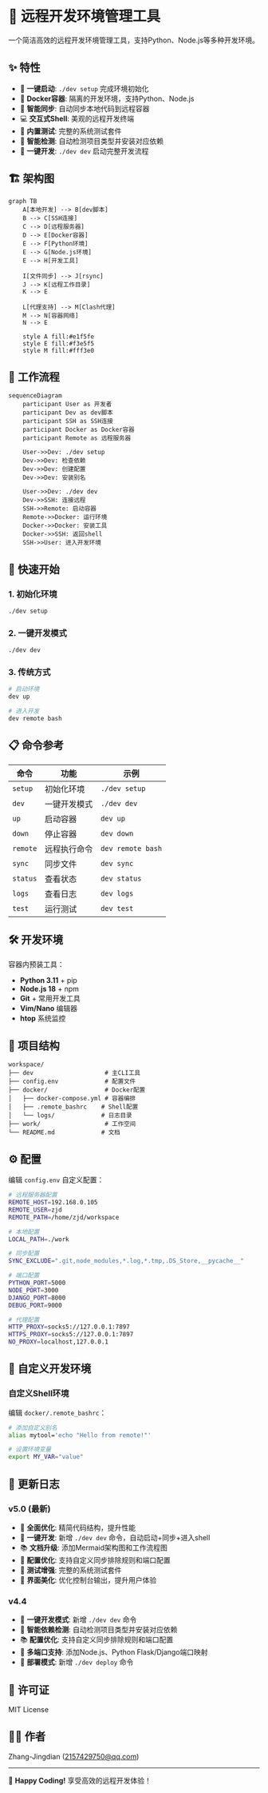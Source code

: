 # 🚀 远程开发环境管理工具

一个简洁高效的远程开发环境管理工具，支持Python、Node.js等多种开发环境。

## ✨ 特性

- 🚀 **一键启动**: `./dev setup` 完成环境初始化
- 🐳 **Docker容器**: 隔离的开发环境，支持Python、Node.js
- 📁 **智能同步**: 自动同步本地代码到远程容器
- 💻 **交互式Shell**: 美观的远程开发终端
- 🧪 **内置测试**: 完整的系统测试套件
- 🎯 **智能检测**: 自动检测项目类型并安装对应依赖
- 🚀 **一键开发**: `./dev dev` 启动完整开发流程

## 🏗️ 架构图

```mermaid
graph TB
    A[本地开发] --> B[dev脚本]
    B --> C[SSH连接]
    C --> D[远程服务器]
    D --> E[Docker容器]
    E --> F[Python环境]
    E --> G[Node.js环境]
    E --> H[开发工具]
    
    I[文件同步] --> J[rsync]
    J --> K[远程工作目录]
    K --> E
    
    L[代理支持] --> M[Clash代理]
    M --> N[容器网络]
    N --> E
    
    style A fill:#e1f5fe
    style E fill:#f3e5f5
    style M fill:#fff3e0
```

## 🔄 工作流程

```mermaid
sequenceDiagram
    participant User as 开发者
    participant Dev as dev脚本
    participant SSH as SSH连接
    participant Docker as Docker容器
    participant Remote as 远程服务器
    
    User->>Dev: ./dev setup
    Dev->>Dev: 检查依赖
    Dev->>Dev: 创建配置
    Dev->>Dev: 安装别名
    
    User->>Dev: ./dev dev
    Dev->>SSH: 连接远程
    SSH->>Remote: 启动容器
    Remote->>Docker: 运行环境
    Docker->>Docker: 安装工具
    Docker->>SSH: 返回shell
    SSH->>User: 进入开发环境
```

## 🚀 快速开始

### 1. 初始化环境
```bash
./dev setup
```

### 2. 一键开发模式
```bash
./dev dev
```

### 3. 传统方式
```bash
# 启动环境
dev up

# 进入开发
dev remote bash
```

## 📋 命令参考

| 命令 | 功能 | 示例 |
|------|------|------|
| `setup` | 初始化环境 | `./dev setup` |
| `dev` | 一键开发模式 | `./dev dev` |
| `up` | 启动容器 | `dev up` |
| `down` | 停止容器 | `dev down` |
| `remote` | 远程执行命令 | `dev remote bash` |
| `sync` | 同步文件 | `dev sync` |
| `status` | 查看状态 | `dev status` |
| `logs` | 查看日志 | `dev logs` |
| `test` | 运行测试 | `dev test` |

## 🛠️ 开发环境

容器内预装工具：
- **Python 3.11** + pip
- **Node.js 18** + npm
- **Git** + 常用开发工具
- **Vim/Nano** 编辑器
- **htop** 系统监控

## 📁 项目结构

```
workspace/
├── dev                    # 主CLI工具
├── config.env             # 配置文件
├── docker/                # Docker配置
│   ├── docker-compose.yml # 容器编排
│   ├── .remote_bashrc    # Shell配置
│   └── logs/             # 日志目录
├── work/                  # 工作空间
└── README.md             # 文档
```

## ⚙️ 配置

编辑 `config.env` 自定义配置：

```bash
# 远程服务器配置
REMOTE_HOST=192.168.0.105
REMOTE_USER=zjd
REMOTE_PATH=/home/zjd/workspace

# 本地配置
LOCAL_PATH=./work

# 同步配置
SYNC_EXCLUDE=".git,node_modules,*.log,*.tmp,.DS_Store,__pycache__"

# 端口配置
PYTHON_PORT=5000
NODE_PORT=3000
DJANGO_PORT=8000
DEBUG_PORT=9000

# 代理配置
HTTP_PROXY=socks5://127.0.0.1:7897
HTTPS_PROXY=socks5://127.0.0.1:7897
NO_PROXY=localhost,127.0.0.1
```

## 🔧 自定义开发环境

### 自定义Shell环境

编辑 `docker/.remote_bashrc`：

```bash
# 添加自定义别名
alias mytool='echo "Hello from remote!"'

# 设置环境变量
export MY_VAR="value"
```

## 📝 更新日志

### v5.0 (最新)
- 🚀 **全面优化**: 精简代码结构，提升性能
- 🎯 **一键开发**: 新增 `./dev dev` 命令，自动启动+同步+进入shell
- 📚 **文档升级**: 添加Mermaid架构图和工作流程图
- 🔧 **配置优化**: 支持自定义同步排除规则和端口配置
- 🧪 **测试增强**: 完整的系统测试套件
- 🎨 **界面美化**: 优化控制台输出，提升用户体验

### v4.4
- 🚀 **一键开发模式**: 新增 `./dev dev` 命令
- 🎯 **智能依赖检测**: 自动检测项目类型并安装对应依赖
- 📚 **配置优化**: 支持自定义同步排除规则和端口配置
- 🔧 **多端口支持**: 添加Node.js、Python Flask/Django端口映射
- 🧪 **部署模式**: 新增 `./dev deploy` 命令

## 📄 许可证

MIT License

## 👨‍💻 作者

Zhang-Jingdian (2157429750@qq.com)

---

🚀 **Happy Coding!** 享受高效的远程开发体验！
